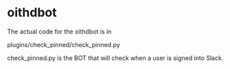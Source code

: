 # oithdbot

The actual code for the oithdbot is in

plugins/check_pinned/check_pinned.py

check_pinned.py is the BOT that will check when a user is signed into Slack.
